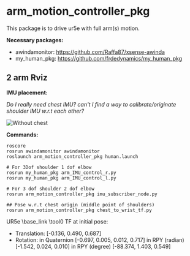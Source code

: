 # arm_motion_controller_pkg

This package is to drive ur5e with full arm(s) motion.

**Necessary packages:**

* awindamonitor: https://github.com/Raffa87/xsense-awinda
* my_human_pkg: https://github.com/frdedynamics/my_human_pkg



## 2 arm Rviz

**IMU placement:**

*Do I really need chest IMU? can't I find a way to calibrate/originate shoulder IMU w.r.t each other?*

![Without chest](/home/gizem/catkin_ws/src/arm_motion_controller_pkg/doc/imu_replacement.png)



**Commands:**

```
roscore
rosrun awindamonitor awindamonitor
roslaunch arm_motion_controller_pkg human.launch

# For 3Dof shoulder 1 dof elbow
rosrun my_human_pkg arm_IMU_control_r.py
rosrun my_human_pkg arm_IMU_control_l.py

# For 3 dof shoulder 2 dof elbow
rosrun arm_motion_controller_pkg imu_subscriber_node.py

## Pose w.r.t chest origin (middle point of shoulders)
rosrun arm_motion_controller_pkg chest_to_wrist_tf.py

```


UR5e \base_link \tool0 TF at initial pose:
- Translation: [-0.136, 0.490, 0.687]
- Rotation: in Quaternion [-0.697, 0.005, 0.012, 0.717]
            in RPY (radian) [-1.542, 0.024, 0.010]
            in RPY (degree) [-88.374, 1.403, 0.549]

